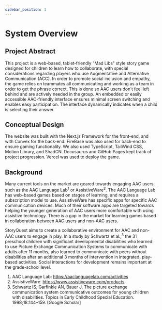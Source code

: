 ```yaml
---
sidebar_position: 1
---
```


# System Overview

## Project Abstract

This project is a web-based, tablet-friendly "Mad Libs" style story game designed for children to learn how to collaborate, with special considerations 
regarding players who use Augmentative and Alternative Communication (ACC). In order to promote social inclusion and empathy, the 
game relies on teammates all communicating and working as a team in order to get the phrase correct. This is done so AAC users don't 
feel left behind and are actively needed in the group. An embedded or easily accessible AAC-friendly interface ensures minimal screen switching and enables easy participation. 
The interface dynamically indicates when a child is selecting their answer.

## Conceptual Design

The website was built with the Next.js 
Framework for the front-end, and with 
Convex for the back-end. FireBase was also used for back-end to ensure gaming functionality. We also used TypeScript, TailWind CSS, Motion Library, and ShadCN. Docusaurus and GitHub Pages kept track of project 
progression. Vercel was used to 
deploy the game.

## Background

Many current tools on the market are geared towards engaging AAC users, such as the AAC Language Lab<sup>1</sup> or AssistiveWare<sup>2</sup>.
The AAC Language Lab has web-based games based on stages of learning, and requires a subscription model to use. AssistiveWare has specific apps 
for specific AAC communication devices.  Much of their software apps are targeted towards helping the younger generation of AAC 
users more comfortable with using assistive technology. There is a gap in the market for learning games based in collaboration between AAC users 
and non-AAC users.

StoryQuest aims to create a collaborative environment for AAC and non-AAC users to engage in play. 
In a study by Schwartz et al.,<sup>3</sup> the 31 preschool children with significant developmental disabilities who learned to use Picture 
Exchange Communication Systems to communicate with adults after 11 months, also learned to communicate with peers without disabilities 
after an additional 3 months of intervention in integrated, play-based activities. Social interactions for development remains important 
at the grade-school level. 

1. AAC Language Lab: https://aaclanguagelab.com/activities
2. AssistiveWare: https://www.assistiveware.com/products
3. Schwartz IS, Garfinkle AN, Bauer J. The picture exchange communication system communicative outcomes for young children with disabilities. Topics in Early Childhood Special Education. 1998;18:144–159. [Google Scholar]

